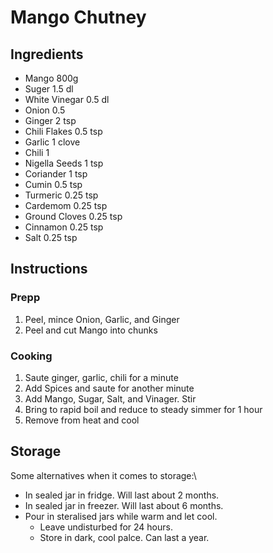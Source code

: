 # Mango Chutney

## Ingredients
* Mango 800g
* Suger 1.5 dl
* White Vinegar 0.5 dl
* Onion 0.5
* Ginger 2 tsp
* Chili Flakes 0.5 tsp
* Garlic 1 clove
* Chili 1
* Nigella Seeds 1 tsp
* Coriander 1 tsp
* Cumin 0.5 tsp
* Turmeric 0.25 tsp
* Cardemom 0.25 tsp
* Ground Cloves 0.25 tsp
* Cinnamon 0.25 tsp
* Salt 0.25 tsp

## Instructions
### Prepp
1. Peel, mince Onion, Garlic, and Ginger
1. Peel and cut Mango into chunks
### Cooking
1. Saute ginger, garlic, chili for a minute
1. Add Spices and saute for another minute
1. Add Mango, Sugar, Salt, and Vinager. Stir
1. Bring to rapid boil and reduce to steady simmer for 1 hour
1. Remove from heat and cool
 
## Storage
Some alternatives when it comes to storage:\ 
* In sealed jar in fridge. Will last about 2 months. 
* In sealed jar in freezer. Will last about 6 months. 
* Pour in steralised jars while warm and let cool.  
  - Leave undisturbed for 24 hours.
  - Store in dark, cool palce. Can last a year.


